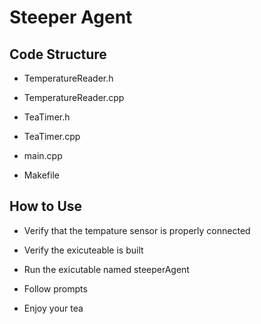 # **Steeper Agent**

## **Code Structure**

- TemperatureReader.h

- TemperatureReader.cpp

- TeaTimer.h

- TeaTimer.cpp

- main.cpp

- Makefile


## **How to Use**

- Verify that the tempature sensor is properly connected

- Verify the exicuteable is built

- Run the exicutable named steeperAgent

- Follow prompts

- Enjoy your tea
